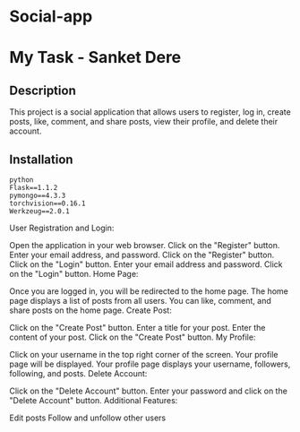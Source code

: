 # Social-app
# My Task - Sanket Dere

## Description

This project is a social application that allows users to register, log in, create posts, like, comment, and share posts, view their profile, and delete their account.

## Installation

	python
	Flask==1.1.2
	pymongo==4.3.3
	torchvision==0.16.1
	Werkzeug==2.0.1

User Registration and Login:

Open the application in your web browser.
Click on the "Register" button.
Enter your email address, and password.
Click on the "Register" button.
Click on the "Login" button.
Enter your email address and password.
Click on the "Login" button.
Home Page:

Once you are logged in, you will be redirected to the home page.
The home page displays a list of posts from all users.
You can like, comment, and share posts on the home page.
Create Post:

Click on the "Create Post" button.
Enter a title for your post.
Enter the content of your post.
Click on the "Create Post" button.
My Profile:

Click on your username in the top right corner of the screen.
Your profile page will be displayed.
Your profile page displays your username, followers, following, and posts.
Delete Account:

Click on the "Delete Account" button.
Enter your password and click on the "Delete Account" button.
Additional Features:

Edit posts
Follow and unfollow other users
